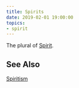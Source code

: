 ```yaml
---
title: Spirits
date: 2019-02-01 19:00:00
topics:
- spirit
---
```


The plural of [Spirit](../spirit).

## See Also
[Spiritism](/spiritism)  

